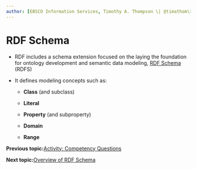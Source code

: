 ```yaml
---
author: [EBSCO Information Services, Timothy A. Thompson \| @timathom\[@indieweb.social\]]
---
```


# RDF Schema

-   RDF includes a schema extension focused on the laying the foundation for ontology development and semantic data modeling, [RDF Schema](https://www.w3.org/TR/rdf12-schema/) \(RDFS\)

-   It defines modeling concepts such as:

    -   **Class** \(and subclass\)

    -   **Literal**
    -   **Property** \(and subproperty\)

    -   **Domain**

    -   **Range**


**Previous topic:**[Activity: Competency Questions](../../day_1/lesson_3/activity_competency_questions.md)

**Next topic:**[Overview of RDF Schema](../../day_1/lesson_4/rdf_schema_overview.md)

